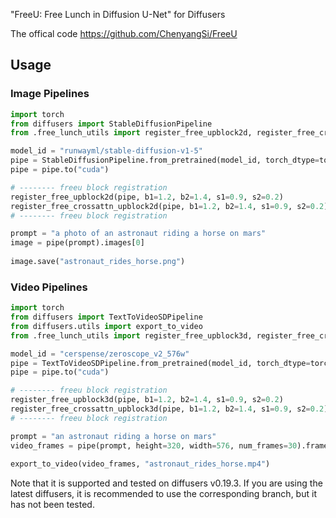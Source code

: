 "FreeU: Free Lunch in Diffusion U-Net" for Diffusers

The offical code https://github.com/ChenyangSi/FreeU

## Usage

### Image Pipelines

```python
import torch
from diffusers import StableDiffusionPipeline
from .free_lunch_utils import register_free_upblock2d, register_free_crossattn_upblock2d

model_id = "runwayml/stable-diffusion-v1-5"
pipe = StableDiffusionPipeline.from_pretrained(model_id, torch_dtype=torch.float16)
pipe = pipe.to("cuda")

# -------- freeu block registration
register_free_upblock2d(pipe, b1=1.2, b2=1.4, s1=0.9, s2=0.2)
register_free_crossattn_upblock2d(pipe, b1=1.2, b2=1.4, s1=0.9, s2=0.2)
# -------- freeu block registration

prompt = "a photo of an astronaut riding a horse on mars"
image = pipe(prompt).images[0]  
    
image.save("astronaut_rides_horse.png")
```

### Video Pipelines

```python
import torch
from diffusers import TextToVideoSDPipeline
from diffusers.utils import export_to_video
from .free_lunch_utils import register_free_upblock3d, register_free_crossattn_upblock3d

model_id = "cerspense/zeroscope_v2_576w"
pipe = TextToVideoSDPipeline.from_pretrained(model_id, torch_dtype=torch.float16)
pipe = pipe.to("cuda")

# -------- freeu block registration
register_free_upblock3d(pipe, b1=1.2, b2=1.4, s1=0.9, s2=0.2)
register_free_crossattn_upblock3d(pipe, b1=1.2, b2=1.4, s1=0.9, s2=0.2)
# -------- freeu block registration

prompt = "an astronaut riding a horse on mars"
video_frames = pipe(prompt, height=320, width=576, num_frames=30).frames
    
export_to_video(video_frames, "astronaut_rides_horse.mp4")
```

Note that it is supported and tested on diffusers v0.19.3. 
If you are using the latest diffusers, it is recommended to use the corresponding branch, but it has not been tested.